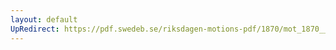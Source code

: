 ```yaml
---
layout: default
UpRedirect: https://pdf.swedeb.se/riksdagen-motions-pdf/1870/mot_1870__ak__00044/mot_1870__ak__00044_001.pdf
---
```

